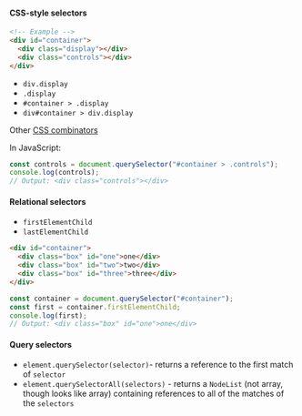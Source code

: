 #### CSS-style selectors
```html
<!-- Example -->
<div id="container">
  <div class="display"></div>
  <div class="controls"></div>
</div>
```
- `div.display`
- `.display`
- `#container > .display`
- `div#container > div.display`

Other [CSS combinators](/languages/css/basics.md)

In JavaScript:
```js
const controls = document.querySelector("#container > .controls");
console.log(controls);
// Output: <div class="controls"></div>
```

#### Relational selectors
- `firstElementChild`
- `lastElementChild`

```html
<div id="container">
  <div class="box" id="one">one</div>
  <div class="box" id="two">two</div>
  <div class="box" id="three">three</div>
</div>
```

```js
const container = document.querySelector("#container");
const first = container.firstElementChild;
console.log(first);
// Output: <div class="box" id="one">one</div>
```

#### Query selectors
- `element.querySelector(selector)`- returns a reference to the first match of `selector`
- `element.querySelectorAll(selectors)` - returns a `NodeList` (not array, though looks like array) containing references to all of the matches of the `selectors`
